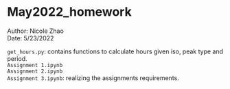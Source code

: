# May2022_homework

Author: Nicole Zhao  
Date: 5/23/2022

`get_hours.py`: contains functions to calculate hours given iso, peak type and period.  
`Assignment 1.ipynb`   
`Assignment 2.ipynb`   
`Assignment 3.ipynb`: realizing the assignments requirements.
